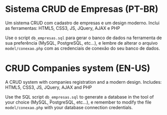 # Sistema CRUD de Empresas (PT-BR)
Um sistema CRUD com cadastro de empresas e um design moderno. Inclui as ferramentas: HTML5, CSS3, JS, JQuery,  AJAX e PHP

Use o script `db_empresas.sql` para gerar o banco de dados na ferramenta de sua preferência (MySQL, PostgreSQL, etc...), e lembre de alterar o arquivo `model/conexao.php` com as credenciais de conexão do seu banco de dados.

# CRUD Companies system (EN-US)
A CRUD system with companies registration and a modern design. Includes: HTML5, CSS3, JS, JQuery, AJAX and PHP

Use the SQL script `db_empresas.sql` to generate a database in the tool of your choice (MySQL, PostgreSQL, etc...), e remember to modify the file `model/conexao.php` with your database connection credentials.
